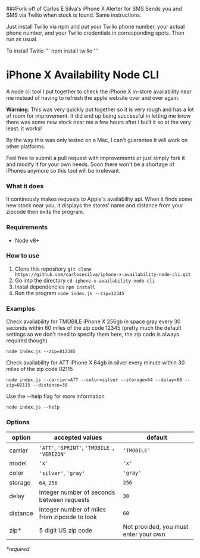 ###Fork off of Carlos E Silva's iPhone X Alerter for SMS
Sends you and SMS via Twilio when stock is found. Same instructions.

Just install Twilio via npm and put your Twilio phone number, your actual phone number, and your Twilio credentials in corresponding spots. Then run as usual.

To install Twilio
'''
npm install twilio
'''



# iPhone X Availability Node CLI

A node cli tool I put together to check the iPhone X in-store availability near me instead of having to refresh the apple website over and over again.

**Warning**: This was very quickly put together so it is very rough and has a lot of room for improvement. It did end up being successful in letting me know there was some new stock near me a few hours after I built it so at the very least: it works!

By the way this was only tested on a Mac, I can't guarantee it will work on other platforms.

Feel free to submit a pull request with improvements or just simply fork it and modify it for your own needs. Soon there won't be a shortage of iPhones anymore so this tool will be irrelevant.

### What it does
It continously makes requests to Apple's availability api. When it finds some new stock near you, it displays the stores' name and distance from your zipcode then exits the program.

### Requirements
- Node v8+

### How to use

1. Clone this repository `git clone https://github.com/carlosesilva/iphone-x-availability-node-cli.git`
1. Go into the directory `cd iphone-x-availability-node-cli`
1. Instal dependencies `npm install`
1. Run the program `node index.js --zip=12345`

### Examples

Check availability for TMOBILE iPhone X 256gb in space gray every 30 seconds within 60 miles of the zip code 12345 (pretty much the default settings so we don't need to specify them here, the zip code is always required though)
```
node index.js --zip=012345
```

Check availability for ATT iPhone X 64gb in silver every minute within 30 miles of the zip code 02115
```
node index.js --carrier=ATT --color=silver --storage=64 --delay=60 --zip=02115 --distance=30
```

Use the --help flag for more information
```
node index.js --help
```

### Options
| option   | accepted values                               | default                               |
| -------- | --------------------------------------------- | ------------------------------------- |
| carrier  | `'ATT'`, `'SPRINT'`, `'TMOBILE'`, `'VERIZON'` | `'TMOBILE'`                           |
| model    | `'x'`                                         | `'x'`                                 |
| color    | `'silver'`, `'gray'`                          | `'gray'`                              |
| storage  | `64`, `256`                                   | `256`                                 |
| delay    | Integer number of seconds between requests    | `30`                                  |
| distance | Integer number of miles from zipcode to look  | `60`                                  |
| zip*     | 5 digit US zip code                           | Not provided, you must enter your own |

*\*required*
